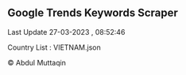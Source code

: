 

## Google Trends Keywords Scraper 
 
Last Update 27-03-2023 , 08:52:46

Country List :
VIETNAM.json



© Abdul Muttaqin 
